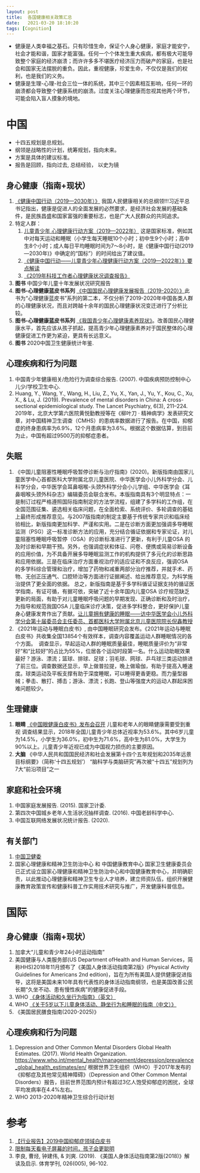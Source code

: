 ```yaml
---
layout: post
title:  各国健康相关政策汇总
date:   2021-03-20 18:10:20
tags: [Cognition]
---
```


* 健康是人类幸福之基石。只有珍惜生命，保证个人身心健康，家庭才能安宁，社会才能和谐，国家才能富强。任何一个个体发生重大疾病，都有极大可能导致整个家庭的经济崩溃；而许许多多不堪医疗经济压力而破产的家庭，也是社会和国家无法摆脱的重负。因此，重视健康，珍爱生命，不仅仅是我们的权利，也是我们的义务。
* 健康是生理-心理-社会三位一体的系统，其中三个因素相互影响，任何一环的崩溃都会导致整个健康系统的崩溃。过度关注心理健康而忽视其他两个环节，可能会陷入盲人摸象的境地。

# 中国

* 十四五规划是总规划。
* 纲领是战略性的计划，统筹规划，指向未来。
* 方案是具体的建议标准。
* 报告是回顾，指向过去, 总结经验， 以史为镜

## 身心健康（指南+现状）

1.  [《健康中国行动（2019—2030年）》](http://www.gov.cn/xinwen/2019-07/15/content_5409694.htm) 我国人民健康相关的总纲领!!!习近平总书记指出，健康是促进人的全面发展的必然要求，是经济社会发展的基础条件，是民族昌盛和国家富强的重要标志，也是广大人民群众的共同追求。
2. 特定人群：
     1. [儿童青少年 心理健康行动方案（2019—2022年）](http://www.nhc.gov.cn/jkj/tggg1/201912/6c810a8141374adfb3a16a6d919c0dd7.shtml)  这是国家标准，例如其中对每天运动和睡眠（小学生每天睡眠10个小时；初中生9个小时；高中生8个小时；成人每日平均睡眠时间为7～8小时，是《健康中国行动(2019—2030年)》中确定的“国标”）的时间给出了建议值。
     2. [《健康中国行动——儿童青少年心理健康行动方案（2019—2022年）》要点解读](http://www.nhc.gov.cn/jkj/dongt/201912/0f680d618ccc45e586e7ae9cf1875891.shtml)
     3. [《2019年科技工作者心理健康状况调查报告》](https://mp.weixin.qq.com/s?__biz=MzA5OTMxMTUzMw==&mid=2657131816&idx=1&sn=fb1b670e094ccd29ecc340ab97ebe143&chksm=8b1077eabc67fefc169eb59ff7d8d36dcadb68d47189890c5cd40455b83e788280bcd0d24ae4&mpshare=1&scene=23&srcid=0325v0V999ZUqjyFgOoaJwgS&sharer_sharetime=1616815083361&sharer_shareid=8d02cec99fddbe287e513e6d58a93c16#rd)
3. **图书**  中国少年儿童十年发展状况研究报告
4. **图书-心理健康蓝皮书系列** [《中国国民心理健康发展报告（2019-2020）》](https://mp.weixin.qq.com/s/vgGYjRBZ9qL1NAzj-fFuIw)此书为“心理健康蓝皮书”系列的第二本，不仅分析了2019-2020年中国各类人群的心理健康状况，而且对跨越十余年的国民心理健康状况变迁进行了分析比较。
5.  **图书-心理健康蓝皮书系列** [《我国青少年心理健康素养现状》](https://mp.weixin.qq.com/s/x4FShCKJloibGUk5DkvXAQ)。改善国民心理健康水平，首先应该从孩子抓起，提高青少年心理健康素养对于国民整体的心理健康促进工作更为紧迫，更具有长远意义。
6. **图书** 2020中国卫生健康统计年鉴.


## 心理疾病和行为问题

1. 中国青少年健康相关/危险行为调查综合报告. (2007). 中国疾病预防控制中心儿少/学校卫生中心.
2. Huang, Y., Wang, Y., Wang, H., Liu, Z., Yu, X., Yan, J., Yu, Y., Kou, C., Xu, X., & Lu, J. (2019). Prevalence of mental disorders in China: A cross-sectional epidemiological study. The Lancet Psychiatry, 6(3), 211–224.
 2019年，北京大学第六医院黄悦勤教授等在《柳叶刀 · 精神病学》发表研究文章，对中国精神卫生调查（CMHS）的患病率数据进行了报告。在中国，抑郁症的终身患病率为6.9%，12个月患病率为3.6%。根据这个数据估算，到目前为止，中国有超过9500万的抑郁症患者。


## 失眠

1. 《中国儿童阻塞性睡眠呼吸暂停诊断与治疗指南》(2020)。新版指南由国家儿童医学中心首都医科大学附属北京儿童医院、中华医学会小儿外科学分会、儿科学分会，中华医学会耳鼻咽喉-头颈外科学分会小儿学组、中华医学会《耳鼻咽喉头颈外科杂志》编辑委员会联合发布。本版指南具有3个明显特点：一是制订过程严格遵照国际指南制定的方法学流程，组建了多学科的工作组，在全国范围征集、遴选相关临床问题，在全面检索、系统评价、多轮调查的基础上最终形成推荐意见。与2007版指南的制定主要基于传统专家共识和临床经验相比，新版指南更加科学、严谨和实用。二是在诊断方面更加强调多导睡眠监测（PSG）这一标准诊断方法的应用，充分结合循证依据和专家论证，对儿童阻塞性睡眠呼吸暂停（OSA）的诊断标准进行了更新，有利于儿童OSA 的及时诊断和早期干预。另外，也强调症状和体征、问卷、便携或简易诊断设备的应用价值，为不具备开展多导睡眠监测工作的机构提供了多元化的诊断思路和应用依据。三是在临床治疗方面重视治疗的适应证和不良反应，强调OSA 的多学科综合管理和治疗，增加了药物和减重两部分治疗推荐，并就手术、药物、无创正压通气、口腔矫治等方面进行证据阐述、给出推荐意见，为科学施治提供了更全面的依据。
总之，新版指南是基于多学科循证证据支持的循证医学指南，有证可循，有据可依，突破了近十余年国内儿童OSA 诊疗规范缺乏更新的局面，有助于对儿童睡眠呼吸问题的早期发现、正确诊断和及时治疗，为指导和规范我国OSA 儿童临床诊疗决策，促进多学科整合，更好保护儿童身心健康发育作出了贡献。[让儿童拥有健康的睡眠——访中华医学会小儿外科学分会第十届委员会主任委员、首都医科大学附属北京儿童医院院长倪鑫教授](https://mp.weixin.qq.com/s/NuQGAxWajSRtHMwT_wt9tw)
2. 《2021年运动与睡眠白皮书》, 由中国睡眠研究会发布。《2021年运动与睡眠白皮书》共收集全国13854个有效样本，调查内容覆盖运动人群睡眠情况的各个方面。　调查显示，早起运动人群的睡眠质量最佳，睡眠质量评价为“非常好”和“比较好”的占比为55%，位居各个运动时段第一名。什么运动助眠效果最好？游泳、漂流；篮球、排球、足球；羽毛球、网球、乒乓球三类运动排进了前三位。调查数据还显示，早上做普拉提，晚上做瑜伽，有助于提高入睡速度。球类运动及平板支撑有助于深度睡眠，可以睡得更香更稳。而力量型器械；拳击、散打、搏击；游泳、漂流；长跑、登山等强度大的运动人群起床困难问题较少。

## 生理健康

1. **眼睛**  [《中国眼健康白皮书》发布会召开](http://health.people.com.cn/n1/2020/1224/c14739-31977844.html) 儿童和老年人的眼睛健康需要受到重视
调查结果显示，2018年全国儿童青少年总体近视率为53.6%。其中6岁儿童为14.5%，小学生为36.0%，初中生为71.6%，高中生为81.0%，大学生为90%以上。儿童青少年近视已成为中国视力损伤的主要原因。
2. **大脑** 《中华人民共和国国民经济和社会发展第十四个五年规划和2035年远景目标纲要》（简称‘十四五规划’） “脑科学与类脑研究”再次被“十四五”规划列为7大“前沿项目”之一


## 家庭和社会环境

1. 中国家庭发展报告. (2015). 国家卫计委.
2. 第四次中国城乡老年人生活状况抽样调查. (2016). 中国老龄科学中心.
3. 中国互联网络发展状况统计报告. (2020).


## 有关部门

1. [中国卫健委](http://www.nhc.gov.cn/wjw/index.shtml)
2. 国家心理健康和精神卫生防治中心  和  中国健康教育中心  国家卫生健康委员会已正式设立国家心理健康和精神卫生防治中心和中国健康教育中心，并明确职责，以此推动心理健康和精神卫生专业人才培养，建立师资队伍，组织开展健康教育政策宣传和健康科普工作实用技术研究与推广，开发健康科普信息。


# 国际

## 身心健康（指南+现状）

1. 加拿大“儿童和青少年24小时运动指南”
2. 美国健康与人类服务部(US Department ofHealth and Human Services，简称HHS)2018年11月颁布了《美国人身体活动指南第2版》(Physical Activity Guidelines for Americans 2nd edition)，旨在为所有美国人提供健康促进指导，这将是美国未来10年具有代表性的身体活动指南纲领，也是美国改善公民长期“久坐不动、患有慢性疾病”的健康促进手段。
3. WHO [《身体活动和久坐行为指南》（英文）](https://apps.who.int/iris/bitstream/handle/10665/336656/9789240015128-eng.pdf)
4. WHO [《关于5岁以下儿童身体活动、静坐行为和睡眠的指南（中文）》](https://apps.who.int/iris/bitstream/handle/10665/311664/9789240001749-chi.pdf)
5. 《美国居民膳食指南(2020-2025)》

## 心理疾病和行为问题

1. Depression and Other Common Mental Disorders Global Health Estimates. (2017). World Health Organization. https://www.who.int/mental_health/management/depression/prevalence_global_health_estimates/en/  根据世界卫生组织（WHO）于2017年发布的《抑郁症及其他常见精神障碍》（Depression and Other Common Mental Disorders）报告，目前世界范围内预计有超过3亿人饱受抑郁症的困扰，全球平均发病率在4.4%左右。
2. WHO 2013-2020年精神卫生综合行动计划

# 参考

1. [【行业报告】2019中国抑郁症领域白皮书](http://www.chinadevelopmentbrief.org.cn/news-23787.html)
2. [限制每天看电子屏幕的时间，孩子会更聪明](https://xw.qq.com/cmsid/20191225A0DMVV00)
3. 李良, 曹烃, 钟建伟, & 刘爽. (2019). 《美国人身体活动指南第2版(2018)》解读及启示. 体育学刊, 026(005), 96-102.

